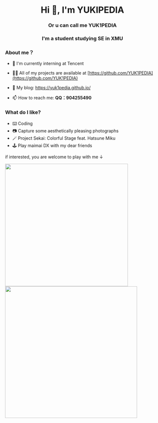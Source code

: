 <h1 align="center">Hi 👋, I'm YUKIPEDIA</h1>
<h3 align="center">Or u can call me YUK1PEDIA</h3>
<h3 align="center">I'm a student studying SE in XMU</h3>

### About me？

- 🌱 I'm currently interning at Tencent

- 👨‍💻 All of my projects are available at [https://github.com/YUK1PEDIA](https://github.com/YUK1PEDIA)

- 📝 My blog: https://yuk1pedia.github.io/

- 📫 How to reach me: **QQ：904255490**



### What do I like?

- ⌨️ Coding
- 📷 Capture some aesthetically pleasing photographs
- 🪄 Project Sekai: Colorful Stage feat. Hatsune Miku
- 🕹️ Play maimai DX with my dear friends

if interested, you are welcome to play with me ↓

<img src="https://s2.loli.net/2025/05/28/CNR2ysDuFJch6df.jpg" width="400" style="display: inline-block; margin-right: 20px;"> <img src="https://s2.loli.net/2025/05/28/U1jTtJGOS27efnP.jpg" width="430" style="display: inline-block;">








